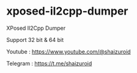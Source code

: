 # xposed-il2cpp-dumper
XPosed Il2Cpp Dumper

Support 32 bit & 64 bit

Youtube : https://www.youtube.com/@shaizuroid

Telegram : https://t.me/shaizuroid
